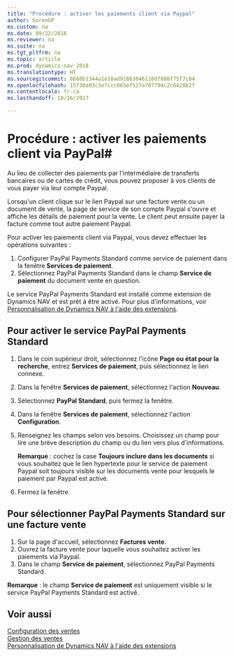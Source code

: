 ```yaml
---
title: "Procédure : activer les paiements client via Paypal"
author: SorenGP
ms.custom: na
ms.date: 09/22/2016
ms.reviewer: na
ms.suite: na
ms.tgt_pltfrm: na
ms.topic: article
ms.prod: dynamics-nav-2018
ms.translationtype: HT
ms.sourcegitcommit: 6b60b1344a1e18ad91863046110df880f75f7c04
ms.openlocfilehash: 15f30a03c3e7ccc865ef527a707794c2c6428b2f
ms.contentlocale: fr-ca
ms.lasthandoff: 10/16/2017

---
```


# <a name="how-to-enable-customer-payments-through-paypal"></a>Procédure : activer les paiements client via PayPal#
Au lieu de collecter des paiements par l'intermédiaire de transferts bancaires ou de cartes de crédit, vous pouvez proposer à vos clients de vous payer via leur compte Paypal.

Lorsqu'un client clique sur le lien Paypal sur une facture vente ou un document de vente, la page de service de son compte Paypal s'ouvre et affiche les détails de paiement pour la vente. Le client peut ensuite payer la facture comme tout autre paiement Paypal.

Pour activer les paiements client via Paypal, vous devez effectuer les opérations suivantes :

1. Configurer PayPal Payments Standard comme service de paiement dans la fenêtre **Services de paiement**.
2. Sélectionnez PayPal Payments Standard dans le champ **Service de paiement** du document vente en question.

Le service PayPal Payments Standard est installé comme extension de Dynamics NAV et est prêt à être activé. Pour plus d'informations, voir [Personnalisation de Dynamics NAV à l'aide des extensions](ui-extensions.md).

## <a name="to-enable-the-paypal-payments-standard-service"></a>Pour activer le service PayPal Payments Standard
1. Dans le coin supérieur droit, sélectionnez l'icône **Page ou état pour la recherche**, entrez **Services de paiement**, puis sélectionnez le lien connexe.  
2. Dans la fenêtre **Services de paiement**, sélectionnez l'action **Nouveau**.
3. Sélectionnez **PayPal Standard**, puis fermez la fenêtre.
4. Dans la fenêtre **Services de paiement**, sélectionnez l'action **Configuration**.
5. Renseignez les champs selon vos besoins. Choisissez un champ pour lire une brève description du champ ou du lien vers plus d'informations.

    **Remarque** : cochez la case **Toujours inclure dans les documents** si vous souhaitez que le lien hypertexte pour le service de paiement Paypal soit toujours visible sur les documents vente pour lesquels le paiement par Paypal est activé.

6. Fermez la fenêtre.

## <a name="to-select-paypal-payments-standard-on-a-sales-invoice"></a>Pour sélectionner PayPal Payments Standard sur une facture vente
1. Sur la page d'accueil, sélectionnez **Factures vente**.
2. Ouvrez la facture vente pour laquelle vous souhaitez activer les paiements via Paypal.
3. Dans le champ **Service de paiement**, sélectionnez PayPal Payments Standard.

**Remarque** : le champ **Service de paiement** est uniquement visible si le service PayPal Payments Standard est activé.   

## <a name="see-also"></a>Voir aussi  
[Configuration des ventes](sales-setup-sales.md)  
[Gestion des ventes](sales-manage-sales.md)  
[Personnalisation de Dynamics NAV à l'aide des extensions](ui-extensions.md)

